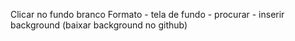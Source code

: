 Clicar no fundo branco
Formato - tela de fundo - procurar - inserir background
(baixar background no github)
